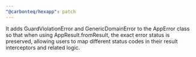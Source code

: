 ```yaml
---
"@carbonteq/hexapp": patch
---
```


It adds GuardViolationError and GenericDomainError to the AppError class so that when using AppResult.fromResult, the exact error status is preserved, allowing users to map different status codes in their result interceptors and related logic.
